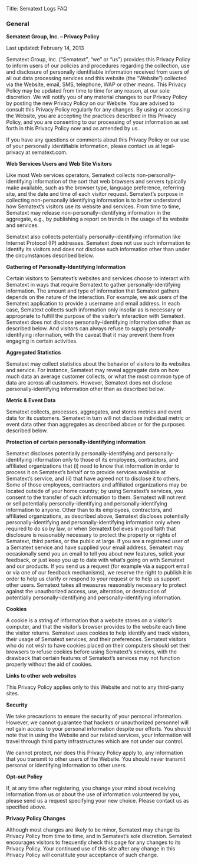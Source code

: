 Title: Sematext Logs FAQ

### General

**Sematext Group, Inc. – Privacy Policy**

Last updated: February 14, 2013

Sematext Group, Inc. (“Sematext”, “we” or “us”) provides this Privacy Policy to inform users of our policies and procedures regarding the collection, use and disclosure of personally identifiable information received from users of all out data processing services and this website (the “Website”) collected via the Website, email, SMS, telephone, WAP or other means. This Privacy Policy may be updated from time to time for any reason, at our sole discretion. We will notify you of any material changes to our Privacy Policy by posting the new Privacy Policy on our Website. You are advised to consult this Privacy Policy regularly for any changes. By using or accessing the Website, you are accepting the practices described in this Privacy Policy, and you are consenting to our processing of your information as set forth in this Privacy Policy now and as amended by us.

If you have any questions or comments about this Privacy Policy or our use of your personally identifiable information, please contact us at legal-privacy at sematext.com.

**Web Services Users and Web Site Visitors**

Like most Web services operators, Sematext collects non-personally-identifying information of the sort that web browsers and servers typically make available, such as the browser type, language preference, referring site, and the date and time of each visitor request. Sematext’s purpose in collecting non-personally identifying information is to better understand how Sematext’s visitors use its website and services. From time to time, Sematext may release non-personally-identifying information in the aggregate, e.g., by publishing a report on trends in the usage of its website and services.

Sematext also collects potentially personally-identifying information like Internet Protocol (IP) addresses. Sematext does not use such information to identify its visitors and does not disclose such information other than under the circumstances described below.

**Gathering of Personally-Identifying Information**

Certain visitors to Sematext’s websites and services choose to interact with Sematext in ways that require Sematext to gather personally-identifying information. The amount and type of information that Sematext gathers depends on the nature of the interaction. For example, we ask users of the Sematext application to provide a username and email address. In each case, Sematext collects such information only insofar as is necessary or appropriate to fulfill the purpose of the visitor’s interaction with Sematext. Sematext does not disclose personally-identifying information other than as described below. And visitors can always refuse to supply personally-identifying information, with the caveat that it may prevent them from engaging in certain activities.

**Aggregated Statistics**

Sematext may collect statistics about the behavior of visitors to its websites and service. For instance, Sematext may reveal aggregate data on how much data an average customer collects, or what the most common type of data are across all customers. However, Sematext does not disclose personally-identifying information other than as described below.

**Metric & Event Data**

Sematext collects, processes, aggregates, and stores metrics and event data for its customers. Sematext in turn will not disclose individual metric or event data other than aggregates as described above or for the purposes described below.

**Protection of certain personally-identifying information**

Sematext discloses potentially personally-identifying and personally-identifying information only to those of its employees, contractors, and affiliated organizations that (i) need to know that information in order to process it on Sematext’s behalf or to provide services available at Sematext’s service, and (ii) that have agreed not to disclose it to others. Some of those employees, contractors and affiliated organizations may be located outside of your home country; by using Sematext’s services, you consent to the transfer of such information to them. Sematext will not rent or sell potentially personally-identifying and personally-identifying information to anyone. Other than to its employees, contractors, and affiliated organizations, as described above, Sematext discloses potentially personally-identifying and personally-identifying information only when required to do so by law, or when Sematext believes in good faith that disclosure is reasonably necessary to protect the property or rights of Sematext, third parties, or the public at large. If you are a registered user of a Sematext service and have supplied your email address, Sematext may occasionally send you an email to tell you about new features, solicit your feedback, or just keep you up to date with what’s going on with Sematext and our products. If you send us a request (for example via a support email or via one of our feedback mechanisms), we reserve the right to publish it in order to help us clarify or respond to your request or to help us support other users. Sematext takes all measures reasonably necessary to protect against the unauthorized access, use, alteration, or destruction of potentially personally-identifying and personally-identifying information.

**Cookies**

A cookie is a string of information that a website stores on a visitor’s computer, and that the visitor’s browser provides to the website each time the visitor returns. Sematext uses cookies to help identify and track visitors, their usage of Sematext services, and their preferences. Sematext visitors who do not wish to have cookies placed on their computers should set their browsers to refuse cookies before using Sematext’s services, with the drawback that certain features of Sematext’s services may not function properly without the aid of cookies.

**Links to other web websites**

This Privacy Policy applies only to this Website and not to any third-party sites.

**Security**

We take precautions to ensure the security of your personal information. However, we cannot guarantee that hackers or unauthorized personnel will not gain access to your personal information despite our efforts. You should note that in using the Website and our related services, your information will travel through third party infrastructures which are not under our control.

We cannot protect, nor does this Privacy Policy apply to, any information that you transmit to other users of the Website. You should never transmit personal or identifying information to other users.

**Opt-out Policy**

If, at any time after registering, you change your mind about receiving information from us or about the use of information volunteered by you, please send us a request specifying your new choice. Please contact us as specified above.

**Privacy Policy Changes**

Although most changes are likely to be minor, Sematext may change its Privacy Policy from time to time, and in Sematext’s sole discretion. Sematext encourages visitors to frequently check this page for any changes to its Privacy Policy. Your continued use of this site after any change in this Privacy Policy will constitute your acceptance of such change.

